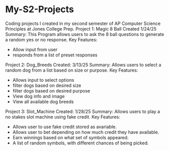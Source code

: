 # My-S2-Projects
Coding projects I created in my second semester of AP Computer Science Principles at Jones College Prep.
Project 1: Magic 8 Ball
Created 1/24/25
Summary: This Program allows users to ask the 8 ball questions to generate a random yes or no response.
Key Features: 
- Allow input from user
- responds from a list of preset responses

Project 2: Dog_Breeds
Created: 3/13/25
Summary: Allows users to select a random dog from a list based on size or purpose.
Key Features:
- Allows input to select options
- filter dogs based on desired size
- filter dogs based on desired purpose
- View dog info and image
- View all available dog breeds

Project 3: Slot_Machine
Created: 1/28/25
Summary: Allows users to play a no stakes slot machine using fake credit.
Key Features:
- Allows user to use fake credit stored as avariable.
- Allows user to bet depending on how much credit they have available.
- Earn winnings based on what set of symbols appeared.
- A list of random symbols, with different chances of being picked.
